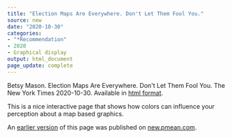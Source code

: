 ```yaml
---
title: "Election Maps Are Everywhere. Don't Let Them Fool You."
source: new
date: "2020-10-30"
categories:
- "*Recommendation"
- 2020
- Graphical display
output: html_document
page_update: complete
---
```


Betsy Mason. Election Maps Are Everywhere. Don't Let Them Fool You. The New York Times 2020-10-30. Available in [html format](https://www.nytimes.com/interactive/2020/10/30/opinion/election-results-maps.html).

<!---more--->

This is a nice interactive page that shows how colors can influence your perception about a map based graphics.

An [earlier version][sim2] of this page was published on [new.pmean.com][sim1].

[sim1]: http://new.pmean.com
[sim2]: http://new.pmean.com/election-maps/
